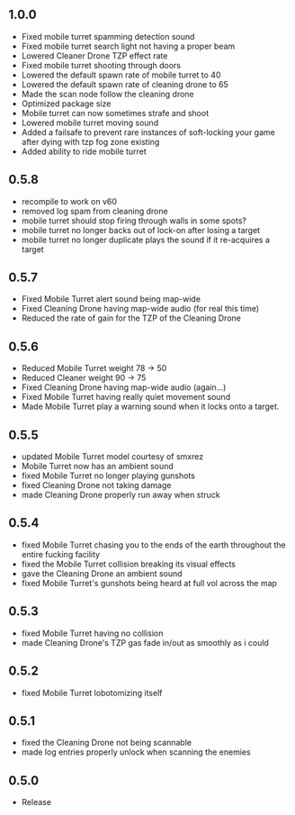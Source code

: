 ## 1.0.0

- Fixed mobile turret spamming detection sound
- Fixed mobile turret search light not having a proper beam
- Lowered Cleaner Drone TZP effect rate
- Fixed mobile turret shooting through doors
- Lowered the default spawn rate of mobile turret to 40
- Lowered the default spawn rate of cleaning drone to 65
- Made the scan node follow the cleaning drone
- Optimized package size
- Mobile turret can now sometimes strafe and shoot
- Lowered mobile turret moving sound
- Added a failsafe to prevent rare instances of soft-locking your game after dying with tzp fog zone existing
- Added ability to ride mobile turret

## 0.5.8

- recompile to work on v60
- removed log spam from cleaning drone
- mobile turret should stop firing through walls in some spots?
- mobile turret no longer backs out of lock-on after losing a target
- mobile turret no longer duplicate plays the sound if it re-acquires a target

## 0.5.7

- Fixed Mobile Turret alert sound being map-wide
- Fixed Cleaning Drone having map-wide audio (for real this time)
- Reduced the rate of gain for the TZP of the Cleaning Drone

## 0.5.6

- Reduced Mobile Turret weight 78 -> 50
- Reduced Cleaner weight 90 -> 75
- Fixed Cleaning Drone having map-wide audio (again...)
- Fixed Mobile Turret having really quiet movement sound
- Made Mobile Turret play a warning sound when it locks onto a target.

## 0.5.5

- updated Mobile Turret model courtesy of smxrez
- Mobile Turret now has an ambient sound
- fixed Mobile Turret no longer playing gunshots
- fixed Cleaning Drone not taking damage
- made Cleaning Drone properly run away when struck

## 0.5.4

- fixed Mobile Turret chasing you to the ends of the earth throughout the entire fucking facility
- fixed the Mobile Turret collision breaking its visual effects
- gave the Cleaning Drone an ambient sound
- fixed Mobile Turret's gunshots being heard at full vol across the map

## 0.5.3

- fixed Mobile Turret having no collision
- made Cleaning Drone's TZP gas fade in/out as smoothly as i could

## 0.5.2

- fixed Mobile Turret lobotomizing itself

## 0.5.1

- fixed the Cleaning Drone not being scannable
- made log entries properly unlock when scanning the enemies

## 0.5.0

- Release
